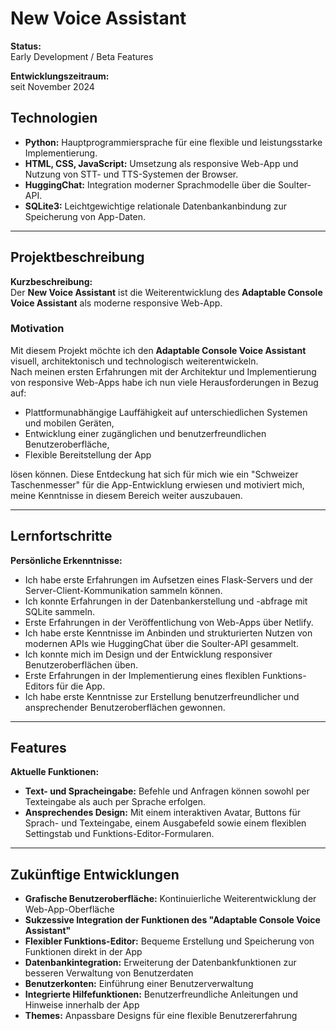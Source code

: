 # New Voice Assistant

**Status:**  
Early Development / Beta Features

**Entwicklungszeitraum:**  
seit November 2024 

## Technologien

- **Python:** Hauptprogrammiersprache für eine flexible und leistungsstarke Implementierung.  
- **HTML, CSS, JavaScript:** Umsetzung als responsive Web-App und Nutzung von STT- und TTS-Systemen der Browser.  
- **HuggingChat:** Integration moderner Sprachmodelle über die Soulter-API.  
- **SQLite3:** Leichtgewichtige relationale Datenbankanbindung zur Speicherung von App-Daten.  

---

## Projektbeschreibung

**Kurzbeschreibung:**  
Der **New Voice Assistant** ist die Weiterentwicklung des **Adaptable Console Voice Assistant** als moderne responsive Web-App.

### Motivation  
Mit diesem Projekt möchte ich den **Adaptable Console Voice Assistant** visuell, architektonisch und technologisch weiterentwickeln.  
Nach meinen ersten Erfahrungen mit der Architektur und Implementierung von responsive Web-Apps habe ich nun viele Herausforderungen in Bezug auf:

- Plattformunabhängige Lauffähigkeit auf unterschiedlichen Systemen und mobilen Geräten,  
- Entwicklung einer zugänglichen und benutzerfreundlichen Benutzeroberfläche,  
- Flexible Bereitstellung der App  

lösen können. Diese Entdeckung hat sich für mich wie ein "Schweizer Taschenmesser" für die App-Entwicklung erwiesen und motiviert mich, meine Kenntnisse in diesem Bereich weiter auszubauen.

---

## Lernfortschritte  

**Persönliche Erkenntnisse:**  

- Ich habe erste Erfahrungen im Aufsetzen eines Flask-Servers und der Server-Client-Kommunikation sammeln können.  
- Ich konnte Erfahrungen in der Datenbankerstellung und -abfrage mit SQLite sammeln.  
- Erste Erfahrungen in der Veröffentlichung von Web-Apps über Netlify.  
- Ich habe erste Kenntnisse im Anbinden und strukturierten Nutzen von modernen APIs wie HuggingChat über die Soulter-API gesammelt.  
- Ich konnte mich im Design und der Entwicklung responsiver Benutzeroberflächen üben.  
- Erste Erfahrungen in der Implementierung eines flexiblen Funktions-Editors für die App.  
- Ich habe erste Kenntnisse zur Erstellung benutzerfreundlicher und ansprechender Benutzeroberflächen gewonnen.  
 

---

## Features  

**Aktuelle Funktionen:**  

- **Text- und Spracheingabe:** Befehle und Anfragen können sowohl per Texteingabe als auch per Sprache erfolgen.  
- **Ansprechendes Design:** Mit einem interaktiven Avatar, Buttons für Sprach- und Texteingabe, einem Ausgabefeld sowie einem flexiblen Settingstab und Funktions-Editor-Formularen.  

---

## Zukünftige Entwicklungen  

- **Grafische Benutzeroberfläche:** Kontinuierliche Weiterentwicklung der Web-App-Oberfläche  
- **Sukzessive Integration der Funktionen des "Adaptable Console Voice Assistant"**  
- **Flexibler Funktions-Editor:** Bequeme Erstellung und Speicherung von Funktionen direkt in der App  
- **Datenbankintegration:** Erweiterung der Datenbankfunktionen zur besseren Verwaltung von Benutzerdaten  
- **Benutzerkonten:** Einführung einer Benutzerverwaltung  
- **Integrierte Hilfefunktionen:** Benutzerfreundliche Anleitungen und Hinweise innerhalb der App  
- **Themes:** Anpassbare Designs für eine flexible Benutzererfahrung  
